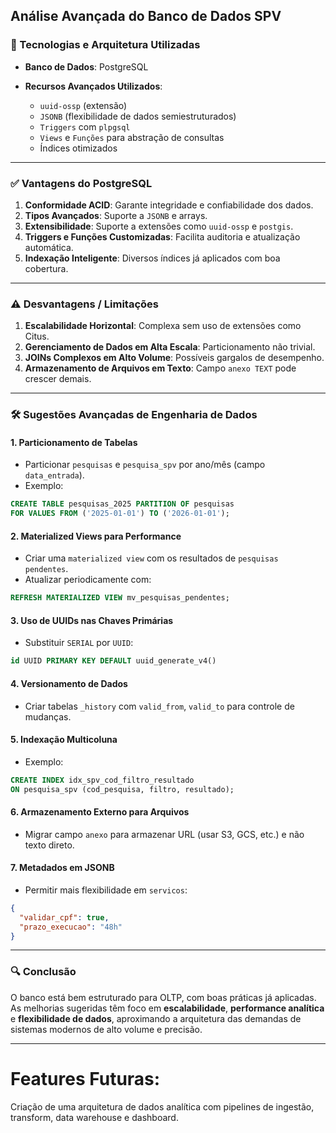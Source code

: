 ## Análise Avançada do Banco de Dados SPV

### 📁 Tecnologias e Arquitetura Utilizadas

* **Banco de Dados**: PostgreSQL
* **Recursos Avançados Utilizados**:

  * `uuid-ossp` (extensão)
  * `JSONB` (flexibilidade de dados semiestruturados)
  * `Triggers` com `plpgsql`
  * `Views` e `Funções` para abstração de consultas
  * Índices otimizados

---

### ✅ Vantagens do PostgreSQL

1. **Conformidade ACID**: Garante integridade e confiabilidade dos dados.
2. **Tipos Avançados**: Suporte a `JSONB` e arrays.
3. **Extensibilidade**: Suporte a extensões como `uuid-ossp` e `postgis`.
4. **Triggers e Funções Customizadas**: Facilita auditoria e atualização automática.
5. **Indexação Inteligente**: Diversos índices já aplicados com boa cobertura.

---

### ⚠️ Desvantagens / Limitações

1. **Escalabilidade Horizontal**: Complexa sem uso de extensões como Citus.
2. **Gerenciamento de Dados em Alta Escala**: Particionamento não trivial.
3. **JOINs Complexos em Alto Volume**: Possíveis gargalos de desempenho.
4. **Armazenamento de Arquivos em Texto**: Campo `anexo TEXT` pode crescer demais.

---

### 🛠️ Sugestões Avançadas de Engenharia de Dados

#### 1. Particionamento de Tabelas

* Particionar `pesquisas` e `pesquisa_spv` por ano/mês (campo `data_entrada`).
* Exemplo:

```sql
CREATE TABLE pesquisas_2025 PARTITION OF pesquisas
FOR VALUES FROM ('2025-01-01') TO ('2026-01-01');
```

#### 2. Materialized Views para Performance

* Criar uma `materialized view` com os resultados de `pesquisas pendentes`.
* Atualizar periodicamente com:

```sql
REFRESH MATERIALIZED VIEW mv_pesquisas_pendentes;
```

#### 3. Uso de UUIDs nas Chaves Primárias

* Substituir `SERIAL` por `UUID`:

```sql
id UUID PRIMARY KEY DEFAULT uuid_generate_v4()
```

#### 4. Versionamento de Dados

* Criar tabelas `_history` com `valid_from`, `valid_to` para controle de mudanças.

#### 5. Indexação Multicoluna

* Exemplo:

```sql
CREATE INDEX idx_spv_cod_filtro_resultado
ON pesquisa_spv (cod_pesquisa, filtro, resultado);
```

#### 6. Armazenamento Externo para Arquivos

* Migrar campo `anexo` para armazenar URL (usar S3, GCS, etc.) e não texto direto.

#### 7. Metadados em JSONB

* Permitir mais flexibilidade em `servicos`:

```json
{
  "validar_cpf": true,
  "prazo_execucao": "48h"
}
```

---

### 🔍 Conclusão

O banco está bem estruturado para OLTP, com boas práticas já aplicadas. As melhorias sugeridas têm foco em **escalabilidade**, **performance analítica** e **flexibilidade de dados**, aproximando a arquitetura das demandas de sistemas modernos de alto volume e precisão.

---

# Features Futuras:
Criação de uma arquitetura de dados analítica com pipelines de ingestão, transform, data warehouse e dashboard.